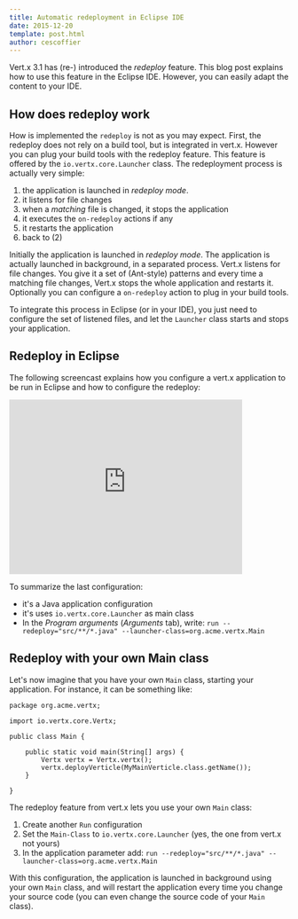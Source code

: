 ```yaml
---
title: Automatic redeployment in Eclipse IDE
date: 2015-12-20
template: post.html
author: cescoffier
---
```


Vert.x 3.1 has (re-) introduced the _redeploy_ feature. This blog post explains how to use this feature in the Eclipse IDE. However, you can easily adapt the content to your IDE.

## How does redeploy work

How is implemented the `redeploy` is not as you may expect. First, the redeploy does not rely on a build tool, but is integrated in vert.x. However you can plug your build tools with the redeploy feature. This feature is offered by the `io.vertx.core.Launcher` class. The redeployment process is actually very simple:

1. the application is launched in _redeploy mode_.
2. it listens for file changes
3. when a _matching_ file is changed, it stops the application
4. it executes the `on-redeploy` actions if any
5. it restarts the application
6. back to (2)

Initially the application is launched in _redeploy mode_. The application is actually launched in background, in a separated process. Vert.x listens for file changes. You give it a set of (Ant-style) patterns and every time a matching file changes, Vert.x stops the whole application and restarts it. Optionally you can configure a `on-redeploy` action to plug in your build tools.

To integrate this process in Eclipse (or in your IDE), you just need to configure the set of listened files, and let the `Launcher` class starts and stops your application.

## Redeploy in Eclipse

The following screencast explains how you configure a vert.x application to be run in Eclipse and how to configure the redeploy:

<iframe width="420" height="315" src="https://www.youtube.com/embed/iyZwAzEVX-o" frameborder="0" allowfullscreen></iframe>

To summarize the last configuration:

* it's a Java application configuration
* it's uses `io.vertx.core.Launcher` as main class
* In the _Program arguments_ (_Arguments_ tab), write: `run --redeploy="src/**/*.java" --launcher-class=org.acme.vertx.Main`

## Redeploy with your own Main class

Let's now imagine that you have your own `Main` class, starting your application. For instance, it can be something like:

```
package org.acme.vertx;

import io.vertx.core.Vertx;

public class Main {

	public static void main(String[] args) {
		Vertx vertx = Vertx.vertx();
		vertx.deployVerticle(MyMainVerticle.class.getName());
	}

}
```

The redeploy feature from vert.x lets you use your own `Main` class:

1. Create another `Run` configuration
2. Set the `Main-Class` to `io.vertx.core.Launcher` (yes, the one from vert.x not yours)
3. In the application parameter add: `run --redeploy="src/**/*.java" --launcher-class=org.acme.vertx.Main`

With this configuration, the application is launched in background using your own `Main` class, and will restart the application every time you change your source code (you can even change the source code of your `Main` class).
